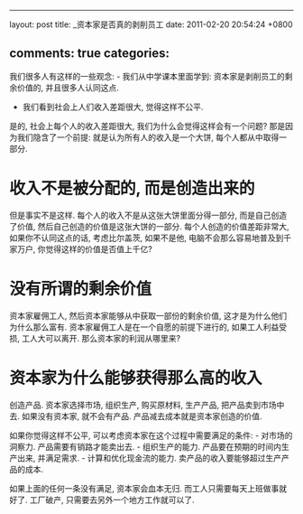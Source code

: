 
---
layout: post
title: _资本家是否真的剥削员工
date: 2011-02-20 20:54:24 +0800

comments: true
categories: 
---

我们很多人有这样的一些观念: - 我们从中学课本里面学到:
资本家是剥削员工的剩余价值的, 并且很多人认同这点.

-   我们看到社会上人们收入差距很大, 觉得这样不公平.

是的, 社会上每个人的收入差距很大, 我们为什么会觉得这样会有一个问题?
那是因为我们隐含了一个前提: 就是认为所有人的收入是一个大饼,
每个人都从中取得一部分.

收入不是被分配的, 而是创造出来的
================================

但是事实不是这样. 每个人的收入不是从这张大饼里面分得一部分,
而是自己创造了价值, 然后自己创造的价值是这张大饼的一部分.
每个人创造的价值差距非常大, 如果你不认同这点的话, 考虑比尔盖茨,
如果不是他, 电脑不会那么容易地普及到千家万户,
你觉得这样的价值是否值上千亿?

没有所谓的剩余价值
==================

资本家雇佣工人, 然后资本家能够从中获取一部份的剩余价值,
这才是为什么他们为什么那么富有.
资本家雇佣工人是在一个自愿的前提下进行的, 如果工人利益受损,
工人大可以离开. 那么资本家的利润从哪里来?

资本家为什么能够获得那么高的收入
================================

创造产品. 资本家选择市场, 组织生产, 购买原材料, 生产产品,
把产品卖到市场中去. 如果没有资本家, 就不会有产品.
产品减去成本就是资本家创造的价值.

如果你觉得这样不公平, 可以考虑资本家在这个过程中需要满足的条件: -
对市场的洞察力. 产品需要有销路才能卖出去. - 组织生产的能力.
产品要在预期的时间内生产出来, 并满足需求. - 计算和优化现金流的能力.
卖产品的收入要能够超过生产产品的成本.

如果上面的任何一条没有满足, 资本家会血本无归.
而工人只需要每天上班做事就好了. 工厂破产,
只需要去另外一个地方工作就可以了.